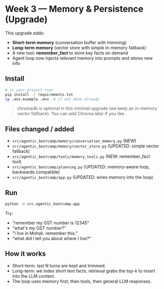 # Week 3 — Memory & Persistence (Upgrade)

This upgrade adds:
- **Short-term memory** (conversation buffer with trimming)
- **Long-term memory** (vector store with simple in-memory fallback)
- A new tool: **remember_fact** to store key facts on demand
- Agent loop now injects relevant memory into prompts and stores new info

## Install
```bash
# in your project root
pip install -r requirements.txt
cp .env.example .env  # if not done already
```

> chromadb is optional in this minimal upgrade (we keep an in-memory vector fallback). 
> You can add Chroma later if you like.

## Files changed / added
- `src/agentic_bootcamp/memory/conversation_memory.py` (NEW)
- `src/agentic_bootcamp/memory/vector_store.py` (UPDATED: simple vector fallback)
- `src/agentic_bootcamp/tools/memory_tools.py` (NEW: remember_fact tool)
- `src/agentic_bootcamp/planning.py` (UPDATED: memory-aware loop, backwards compatible)
- `src/agentic_bootcamp/app.py` (UPDATED: wires memory into the loop)

## Run
```bash
python -m src.agentic_bootcamp.app
```
Try:
- "remember my GST number is 12345"
- "what's my GST number?"
- "I live in Mohali. remember this."
- "what did I tell you about where I live?"

## How it works
- Short-term: last N turns are kept and trimmed.
- Long-term: we index short text facts; retrieval grabs the top-k to insert into the LLM context.
- The loop uses memory first, then tools, then general LLM responses.
